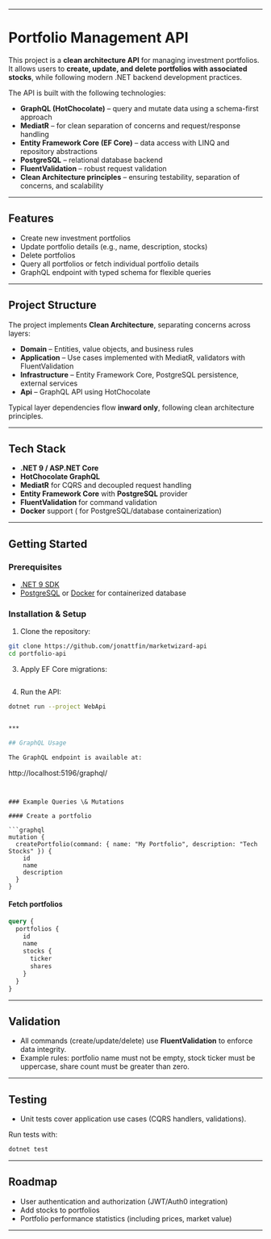 
***

# Portfolio Management API

This project is a **clean architecture API** for managing investment portfolios. It allows users to **create, update, and delete portfolios with associated stocks**, while following modern .NET backend development practices.

The API is built with the following technologies:

- **GraphQL (HotChocolate)** – query and mutate data using a schema-first approach
- **MediatR** – for clean separation of concerns and request/response handling
- **Entity Framework Core (EF Core)** – data access with LINQ and repository abstractions
- **PostgreSQL** – relational database backend
- **FluentValidation** – robust request validation
- **Clean Architecture principles** – ensuring testability, separation of concerns, and scalability

***

## Features

- Create new investment portfolios
- Update portfolio details (e.g., name, description, stocks)
- Delete portfolios
- Query all portfolios or fetch individual portfolio details
- GraphQL endpoint with typed schema for flexible queries

***

## Project Structure

The project implements **Clean Architecture**, separating concerns across layers:

- **Domain** – Entities, value objects, and business rules
- **Application** – Use cases implemented with MediatR, validators with FluentValidation
- **Infrastructure** – Entity Framework Core, PostgreSQL persistence, external services
- **Api** – GraphQL API using HotChocolate

Typical layer dependencies flow **inward only**, following clean architecture principles.

***

## Tech Stack

- **.NET 9 / ASP.NET Core**
- **HotChocolate GraphQL**
- **MediatR** for CQRS and decoupled request handling
- **Entity Framework Core** with **PostgreSQL** provider
- **FluentValidation** for command validation
- **Docker** support ( for PostgreSQL/database containerization)

***

## Getting Started

### Prerequisites

- [.NET 9 SDK](https://dotnet.microsoft.com/download)
- [PostgreSQL](https://www.postgresql.org/download/) or [Docker](https://www.docker.com/) for containerized database


### Installation \& Setup

1. Clone the repository:

```bash
git clone https://github.com/jonattfin/marketwizard-api
cd portfolio-api
```

3. Apply EF Core migrations:

```bash
```

4. Run the API:

```bash
dotnet run --project WebApi


***

## GraphQL Usage

The GraphQL endpoint is available at:

```
http://localhost:5196/graphql/
```


### Example Queries \& Mutations

#### Create a portfolio

```graphql
mutation {
  createPortfolio(command: { name: "My Portfolio", description: "Tech Stocks" }) {
    id
    name
    description
  }
}
```


#### Fetch portfolios

```graphql
query {
  portfolios {
    id
    name
    stocks {
      ticker
      shares
    }
  }
}
```


***

## Validation

- All commands (create/update/delete) use **FluentValidation** to enforce data integrity.
- Example rules: portfolio name must not be empty, stock ticker must be uppercase, share count must be greater than zero.

***

## Testing

- Unit tests cover application use cases (CQRS handlers, validations).

Run tests with:

```bash
dotnet test
```


***

## Roadmap

- User authentication and authorization (JWT/Auth0 integration)
- Add stocks to portfolios
- Portfolio performance statistics (including prices, market value)

***
